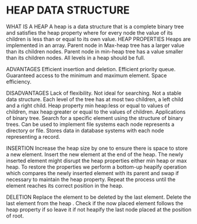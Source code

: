 # HEAP DATA STRUCTURE
WHAT IS A HEAP
A heap is a data structure that is a complete binary tree and satisfies the heap property where for every node the value of its children is less than or equal to its own value.
HEAP PROPERTIES
Heaps are implemented in an array.
Parent node in Max-heap tree has a larger value than its children nodes.
Parent node in min-heap tree has a value smaller than its children nodes.
All levels in a heap should be full.

ADVANTAGES
Efficient insertion and deletion.
Efficient priority queue.
Guaranteed access to the minimum and maximum element.
Space efficiency.

DISADVANTAGES
Lack of flexibility.
Not ideal for searching.
Not a stable data structure.
Each level  of the tree has at most two children, a left child and a right child.
Heap property min heap:less or equal to values of children, max heap:greater or equal to the values of children.
Applications of binary tree.
Search for a specific element using the structure of binary trees.
Can be used to implement file systems each node represents a directory or file.
Stores data in database systems with each node representing a record.

INSERTION
Increase the heap size by one to ensure there is space to store a new element.
Insert the new element at the end of the heap.
The newly inserted element might disrupt the heap properties either min heap or max heap.
To restore the properties we perform a bottom-up heapify operation which compares the newly inserted element with its parent and swap if necessary to maintain the heap property.
Repeat the process until the element reaches its correct position in the heap.

DELETION
Replace the element to be deleted by the last element.
Delete the last element from the heap .
Check if the now placed element follows the heap property  if so leave it if not heapify the last node placed at the position of root.

